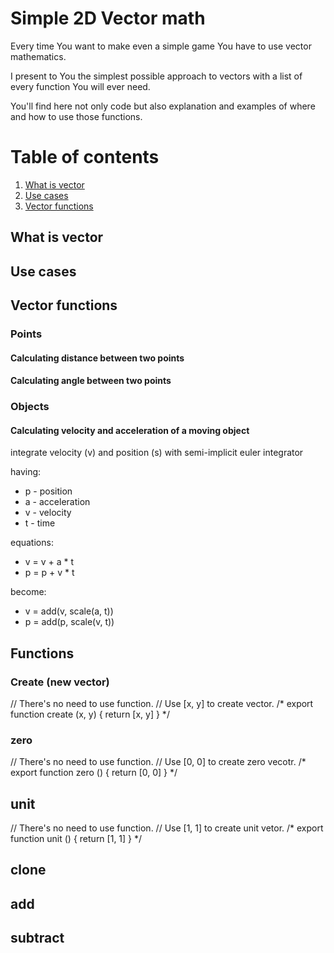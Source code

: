 # Simple 2D Vector math

Every time You want to make even a simple game You have to use vector mathematics.

I present to You the simplest possible approach to vectors with a list of every function You will ever need.

You'll find here not only code but also explanation and examples of where and how to use those functions.

# Table of contents
1. [What is vector](#what-is-vector)
2. [Use cases](#use-cases)
3. [Vector functions](#vector-functions)

## What is vector

## Use cases

## Vector functions

### Points

#### Calculating distance between two points


#### Calculating angle between two points

### Objects

#### Calculating velocity and acceleration of a moving object

integrate velocity (v) and position (s) with semi-implicit euler integrator

having:
* p - position
* a - acceleration
* v - velocity
* t - time

equations:

* v = v + a * t
* p = p + v * t

become:

* v = add(v, scale(a, t))
* p = add(p, scale(v, t))

## Functions

### Create (new vector)
// There's no need to use function.
// Use [x, y] to create vector.
/* export function create (x, y) {
  return [x, y]
} */


### zero
// There's no need to use function.
// Use [0, 0] to create zero vecotr.
/* export function zero () {
  return [0, 0]
} */

## unit

// There's no need to use function.
// Use [1, 1] to create unit vetor.
/* export function unit () {
  return [1, 1]
} */

## clone

## add

## subtract